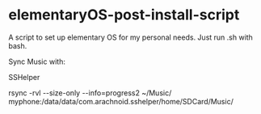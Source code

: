 # elementaryOS-post-install-script

A script to set up elementary OS for my personal needs.
Just run .sh with bash.

Sync Music with:

SSHelper

rsync -rvl --size-only --info=progress2  ~/Music/ myphone:/data/data/com.arachnoid.sshelper/home/SDCard/Music/
